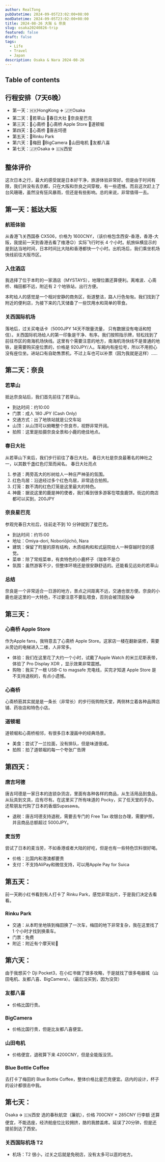 ```yaml
---
author: RealTong
pubDatetime: 2024-09-05T23:02:00+08:00
modDatetime: 2024-09-05T23:02:00+08:00
title: 2024-08-26 大阪 & 奈良
slug: osaka20240826-trip
featured: false
draft: false
tags:
  - Life
  - Travel
  - Japan
description: Osaka & Nara 2024-08-26
---
```


## Table of contents

## 行程安排（7天6晚）

- 第一天：🇭🇰HongKong ✈️ 🇯🇵Osaka
- 第二天：📍若草山 📍春日大社 📍奈良星巴克
- 第三天：📍心斋桥 📍心斋桥 Apple Store 📍道顿堀
- 第四天：📍心斋桥 📍唐吉坷德
- 第五天：📍Rinku Park
- 第六天：📍梅田 📍BigCamera 📍山田电机 📍友都八喜
- 第七天：🇯🇵Osaka ✈️ 🇨🇳西安

## 整体评价
这次日本之行，最大的感受就是日本好干净，旅游体验非常好。但是由于时间有限，我们并没有去京都，只在大阪和奈良之间穿梭，有一些遗憾。而且这次赶上了台风珊珊，虽然没有狂风暴雨，但还是有些影响。总的来说，非常值得一去。

## 第一天：抵达大阪

### 航班体验
从香港飞关西国泰 CX506，价格为 1600CNY，（该价格包含西安-香港，香港-大阪，我提前一天到香港去看了维港😉）实际飞行时长 4 个小时。航旅纵横显示的是到达当地时间，日本时间比大陆和香港都快一个小时。出机场后，我们乘坐机场快线前往大阪市区。

### 入住酒店
我选择了位于本町的一家酒店（MYSTAYS），地理位置还算便利。离难波、心斋桥、梅田都不远，附近有 2 个地铁站，出行方便。

本町给人的感觉是一个相对安静的商务区，街道整洁，路人行色匆匆。我们找到了附近的便利店，为接下来的几天储备了一些饮用水和简单的零食。

### 关西国际机场
落地后，过关买电话卡（5000JPY 14天不限量流量， 只有数据没有电话和短信）。关西国际机场给人的第一印象是干净、有序。我们按照指示牌，轻松找到了前往市区的南海机场快线。这里有个需要注意的地方，南海机场快线不是普通的地铁，是需要购买座位票的，价格是 920JPY/人。车厢内有座位号，所以不用担心没有座位坐。进站口有自助售票机，不过上车也可以补票（因为我就是这样）.....

## 第二天：奈良

### 若草山
抵达奈良站后，我们首先前往了若草山。
- 到达时间：约10:00 
- 门票：成人 180 JPY (Cash Only) 
- 交通方式：出了地铁站就是公交车站
- 山顶：从山顶可以俯瞰整个奈良市，视野非常开阔。
- 拍照：这里是拍摄奈良全景和小鹿的绝佳地点。

### 春日大社
从若草山下来后，我们步行前往了春日大社。
春日大社是奈良最著名的神社之一，以其数千盏红色灯笼而闻名。
春日大社亮点
1. 参道：两旁高大的杉树给人一种庄严神圣的氛围。
2. 红色鸟居：沿途经过多个红色鸟居，非常适合拍照。
3. 灯笼：数不清的红色灯笼是这里最大的特色。
4. 神鹿：据说这里的鹿是神的使者，我们看到很多游客在喂食鹿饼。街边的商店都可以买到，200JPY

### 奈良星巴克
参观完春日大社后，往前走不到 10 分钟就到了星巴克。
- 到达时间：约15:00
- 地址：Omiya-dori, Noboriōjichō, Nara
- 建筑：保留了町屋的原有结构，木质结构和和式庭院给人一种穿越时空的感觉。
- 菜单：除了常规菜单，有卖特色的小鹿杯子（瑞幸不是🙃
- 氛围：虽然游客不少，但整体环境还是很安静舒适的。还能看见远处的若草山

### 总结
奈良是一个非常适合一日游的地方，景点之间距离不远，交通也很方便。奈良的小鹿也是这里的一大特色，不过要注意不要乱喂食，否则会被顶屁股😂



## 第三天：

### 心斋桥 Apple Store
作为Apple fans，我特意去了心斋桥 Apple Store。这家店一楼在翻新装修，需要从旁边的电梯进入二楼，人非常多。
- 体验：我们在这里花了大约一个小时，试戴了Apple Watch 的米兰尼斯表带，体验了 Pro Display XDR ，显示效果非常震撼。
- 购物：我买了一根 USB-C to magsafe 充电线，买完才知道 Apple Store 是不支持退税的，有点小遗憾。

### 心斋桥 

心斋桥筋其实就是是一条长（非常长）的步行街购物天堂，两侧林立着各种品牌店铺、药妆店和特色小店。

### 道顿堀
道顿堀和心斋桥相邻，有很多日本漫画中的经典场景。
- 美食：尝试了一兰拉面，没有排队，但是味道很咸。
- 拍照：拍了道顿堀的每一个夸张广告牌

## 第四天：

### 唐吉坷德
唐吉坷德是一家日本的连锁杂货店，里面有各种各样的商品，从生活用品到食品，从玩具到文具，应有尽有。在这里买了所有味道的 Pocky，买了任天堂的手办。还帮朋友代购了日本的香烟Supasawa。

- 退税：唐吉坷德支持退税，需要去专门的 Free Tax 收银台办理，需要护照，并且商品总额超过 5000JPY。

### 麦当劳
尝试了日本的麦当劳，不如香港或者大陆的好吃，但是也有一些特色饮料很好喝。

- 价格：比国内和港澳都要贵
- 支付：不支持AliPay和微信支持，可以用Apple Pay for Suica

## 第五天：
前一天刷小红书看到有人打卡了 Rinku Park，感觉非常出片，于是我们决定去看看。

### Rinku Park
- 交通：从本町坐地铁到梅田换了一次车，梅田的地下非常复杂，我在这里找了 1 个小时才找到换乘车。
- 门票：免费
- 附近：附近有个摩天轮🎡

## 第六天：
由于我想买个 Dji Pocket3，在小红书做了很多攻略，于是就找了很多电器城（山田电机、友都八喜、BigCamera）。（最后没买到，因为没货）

### 友都八喜
- 价格比国行贵。

### BigCamera
- 价格比国行贵，但是比友都八喜便宜。

### 山田电机
- 价格便宜，退税算下来 4200CNY，但是全能版没货。

### Blue Bottle Coffee
去打卡了梅田的 Blue Bottle Coffee，整体价格比星巴克便宜。店内的设计，杯子的设计都很击中我。


## 第七天：
Osaka ✈️ 🇨🇳西安
选的春秋航空（廉航），价格 700CNY + 285CNY 行李额 还算便宜，不能选座，经济舱座位比较拥挤，胳的我膝盖疼。延误了20分钟，但是还提前到达了西安。

### 关西国际机场 T2
- 机场：T2 很小，过关之后就是免税店，没有太多可以逛的地方。